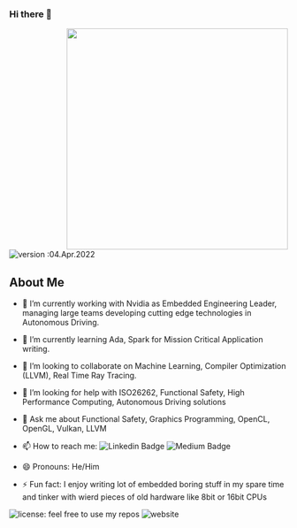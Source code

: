 ### Hi there 👋
<img align='right' src="https://user-images.githubusercontent.com/135490/161690395-145e3c7d-f58f-4036-b14a-25c62818d2cc.png" width="400">

![version :04.Apr.2022](https://img.shields.io/badge/version-04.Apr.2022-informational)

## About Me 

- 🔭 I’m currently working with Nvidia as Embedded Engineering Leader, managing large teams developing cutting edge technologies in Autonomous Driving.
- 🌱 I’m currently learning Ada, Spark for Mission Critical Application writing.
- 👯 I’m looking to collaborate on Machine Learning, Compiler Optimization (LLVM), Real Time Ray Tracing.
- 🤔 I’m looking for help with ISO26262, Functional Safety, High Performance Computing, Autonomous Driving solutions
- 💬 Ask me about Functional Safety, Graphics Programming, OpenCL, OpenGL, Vulkan, LLVM
- 📫 How to reach me: ![Linkedin Badge](https://img.shields.io/badge/-kiranputtur-blue?style=flat-square&logo=Linkedin&logoColor=white&link=https://www.linkedin.com/in/kiranputtur/)
![Medium Badge](https://img.shields.io/badge/-@kiranputtur-03a57a?style=flat-square&labelColor=000000&logo=Medium&link=https://medium.com/@kiranputtur/)

- 😄 Pronouns: He/Him
- ⚡ Fun fact: I enjoy writing lot of embedded boring stuff in my spare time and tinker with wierd pieces of old hardware like 8bit or 16bit CPUs

![license: feel free to use my repos](https://img.shields.io/badge/license-feel%20free%20to%20use%20my%20repos-success)
![website](https://img.shields.io/badge/website-kputtur.github.io-informational)

<!--
**kputtur/kputtur** is a ✨ _special_ ✨ repository because its `README.md` (this file) appears on your GitHub profile.

Here are some ideas to get you started:

- 🔭 I’m currently working on ...
- 🌱 I’m currently learning ...
- 👯 I’m looking to collaborate on ...
- 🤔 I’m looking for help with ...
- 💬 Ask me about ...
- 📫 How to reach me: ...
- 😄 Pronouns: ...
- ⚡ Fun fact: ...
-->
